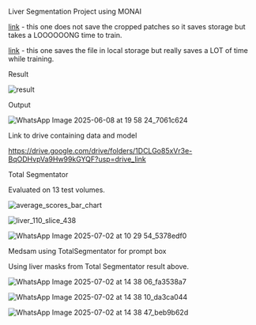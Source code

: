 Liver Segmentation Project using MONAI

[link](https://github.com/asthabaj/liver-segmentation-using-MONAI/blob/b2d36e8e2a5479bca23a2f18d6b91440003b2ec8/long_liver_segment.ipynb) - this one does not save the cropped patches so it saves storage but takes a LOOOOOONG time to train.

[link](https://github.com/asthabaj/liver-segmentation-using-MONAI/blob/b2d36e8e2a5479bca23a2f18d6b91440003b2ec8/liv_seg.ipynb) - this one saves the file in local storage but really saves a LOT of time while training. 

Result

![result](https://github.com/user-attachments/assets/21fcc753-902f-46cb-a1f3-90d51dd2e672)

Output

![WhatsApp Image 2025-06-08 at 19 58 24_7061c624](https://github.com/user-attachments/assets/580a9b11-32a7-4291-9220-b100f422c3ce)

Link to drive containing data and model

https://drive.google.com/drive/folders/1DCLGo85xVr3e-BqODHvpVa9Hw99kGYQF?usp=drive_link 


Total Segmentator

Evaluated on 13 test volumes.

![average_scores_bar_chart](https://github.com/user-attachments/assets/fd59d475-49b7-4631-a8bb-c2d9039d642d)

![liver_110_slice_438](https://github.com/user-attachments/assets/f9803eda-dc32-4fcf-8de8-1cdef2672773)

![WhatsApp Image 2025-07-02 at 10 29 54_5378edf0](https://github.com/user-attachments/assets/e7132141-ce15-4e53-a4cf-8d5f8d02c22b)


Medsam using TotalSegmentator for prompt box

Using liver masks from Total Segmentator result above.

![WhatsApp Image 2025-07-02 at 14 38 06_fa3538a7](https://github.com/user-attachments/assets/8dad6fbc-f83f-484d-9ae9-916ee42607e4)

![WhatsApp Image 2025-07-02 at 14 38 10_da3ca044](https://github.com/user-attachments/assets/71be1851-42ae-436e-90e8-3621a332b519)

![WhatsApp Image 2025-07-02 at 14 38 47_beb9b62d](https://github.com/user-attachments/assets/c383307b-3968-479b-8b35-8b3b822060fe)




